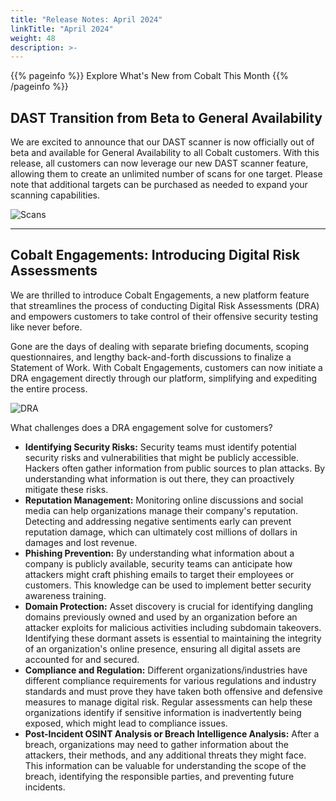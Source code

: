 ```yaml
---
title: "Release Notes: April 2024"
linkTitle: "April 2024"
weight: 48
description: >-
---
```


{{% pageinfo %}} 
Explore What's New from Cobalt This Month
{{% /pageinfo %}}


## DAST Transition from Beta to General Availability

We are excited to announce that our DAST scanner is now officially out of beta and available for General Availability to all Cobalt customers. With this release, all customers can now leverage our new DAST scanner feature, allowing them to create an unlimited number of scans for one target. Please note that additional targets can be purchased as needed to expand your scanning capabilities.

![Scans](/release-notes/Scans-April-Release.png "Scans")

---

## Cobalt Engagements: Introducing Digital Risk Assessments

We are thrilled to introduce Cobalt Engagements, a new platform feature that streamlines the process of conducting Digital Risk Assessments (DRA) and empowers customers to take control of their offensive security testing like never before.

Gone are the days of dealing with separate briefing documents, scoping questionnaires, and lengthy back-and-forth discussions to finalize a Statement of Work. With Cobalt Engagements, customers can now initiate a DRA engagement directly through our platform, simplifying and expediting the entire process.

![DRA](/release-notes/DRA.png "DRA")

What challenges does a DRA engagement solve for customers?
- **Identifying Security Risks:** Security teams must identify potential security risks and vulnerabilities that might be publicly accessible. Hackers often gather information from public sources to plan attacks. By understanding what information is out there, they can proactively mitigate these risks. 
- **Reputation Management:** Monitoring online discussions and social media can help organizations manage their company's reputation. Detecting and addressing negative sentiments early can prevent reputation damage, which can ultimately cost millions of dollars in damages and lost revenue.
- **Phishing Prevention:** By understanding what information about a company is publicly available, security teams can anticipate how attackers might craft phishing emails to target their employees or customers. This knowledge can be used to implement better security awareness training.
- **Domain Protection:** Asset discovery is crucial for identifying dangling domains previously owned and used by an organization before an attacker exploits for malicious activities including subdomain takeovers. Identifying these dormant assets is essential to maintaining the integrity of an organization's online presence, ensuring all digital assets are accounted for and secured.
- **Compliance and Regulation:** Different organizations/industries have different compliance requirements for various regulations and industry standards and must prove they have taken both offensive and defensive measures to manage digital risk. Regular assessments can help these organizations identify if sensitive information is inadvertently being exposed, which might lead to compliance issues.
- **Post-Incident OSINT Analysis or Breach Intelligence Analysis:** After a breach, organizations may need to gather information about the attackers, their methods, and any additional threats they might face. This information can be valuable for understanding the scope of the breach, identifying the responsible parties, and preventing future incidents.


